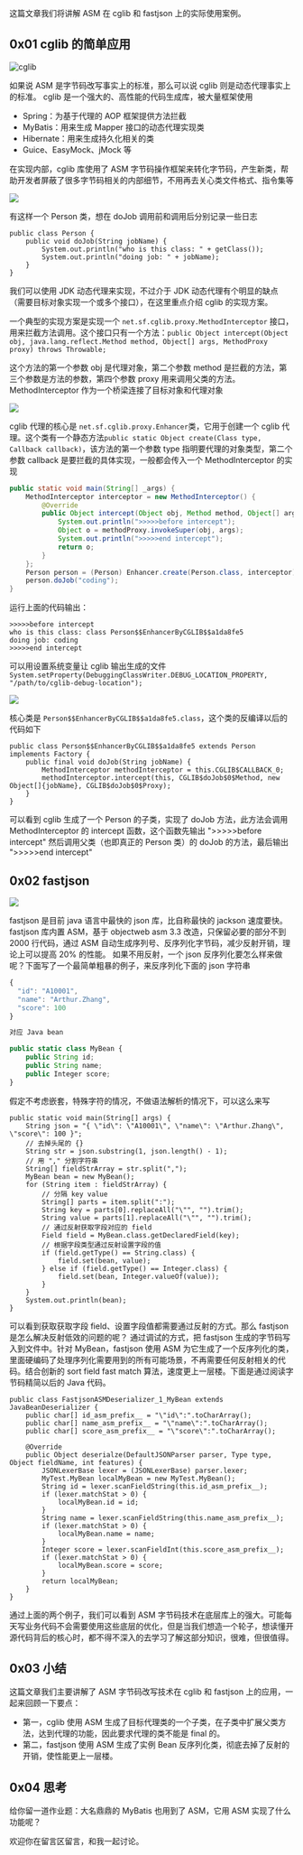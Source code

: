 这篇文章我们将讲解 ASM 在 cglib 和 fastjson 上的实际使用案例。

## 0x01 cglib 的简单应用
![cglib](https://user-gold-cdn.xitu.io/2019/1/12/1683daa9f8da453f?w=959&h=259&f=png&s=72339)

如果说 ASM 是字节码改写事实上的标准，那么可以说 cglib 则是动态代理事实上的标准。
cglib 是一个强大的、高性能的代码生成库，被大量框架使用
- Spring：为基于代理的 AOP 框架提供方法拦截
- MyBatis：用来生成 Mapper 接口的动态代理实现类
- Hibernate：用来生成持久化相关的类
- Guice、EasyMock、jMock 等

在实现内部，cglib 库使用了 ASM 字节码操作框架来转化字节码，产生新类，帮助开发者屏蔽了很多字节码相关的内部细节，不用再去关心类文件格式、指令集等

![](https://user-gold-cdn.xitu.io/2019/1/12/1683daa9fa8d43b3?w=607&h=388&f=jpeg&s=36293)


有这样一个 Person 类，想在 doJob 调用前和调用后分别记录一些日志
```
public class Person {
    public void doJob(String jobName) {
        System.out.println("who is this class: " + getClass());
        System.out.println("doing job: " + jobName);
    }
}
```

我们可以使用 JDK 动态代理来实现，不过介于 JDK 动态代理有个明显的缺点（需要目标对象实现一个或多个接口），在这里重点介绍 cglib 的实现方案。

一个典型的实现方案是实现一个 `net.sf.cglib.proxy.MethodInterceptor` 接口，用来拦截方法调用。这个接口只有一个方法：`public Object intercept(Object obj, java.lang.reflect.Method method, Object[] args,
                               MethodProxy proxy) throws Throwable;`

这个方法的第一个参数 obj 是代理对象，第二个参数 method 是拦截的方法，第三个参数是方法的参数，第四个参数 proxy 用来调用父类的方法。MethodInterceptor 作为一个桥梁连接了目标对象和代理对象

![](https://user-gold-cdn.xitu.io/2019/1/12/1683daa9fc821335?w=819&h=429&f=jpeg&s=56256)

cglib 代理的核心是 `net.sf.cglib.proxy.Enhancer`类，它用于创建一个 cglib 代理。这个类有一个静态方法`public static Object create(Class type, Callback callback)`，该方法的第一个参数 type 指明要代理的对象类型，第二个参数 callback 是要拦截的具体实现，一般都会传入一个 MethodInterceptor 的实现

```java
public static void main(String[] _args) {
    MethodInterceptor interceptor = new MethodInterceptor() {
        @Override
        public Object intercept(Object obj, Method method, Object[] args, MethodProxy methodProxy) throws Throwable {
            System.out.println(">>>>>before intercept");
            Object o = methodProxy.invokeSuper(obj, args);
            System.out.println(">>>>>end intercept");
            return o;
        }
    };
    Person person = (Person) Enhancer.create(Person.class, interceptor);
    person.doJob("coding");
}
```

运行上面的代码输出：

```
>>>>>before intercept
who is this class: class Person$$EnhancerByCGLIB$$a1da8fe5
doing job: coding
>>>>>end intercept
```

可以用设置系统变量让 cglib 输出生成的文件`System.setProperty(DebuggingClassWriter.DEBUG_LOCATION_PROPERTY, "/path/to/cglib-debug-location");`

![](https://user-gold-cdn.xitu.io/2019/1/12/1683daa9fcafdaaa?w=583&h=85&f=jpeg&s=26211)

核心类是 `Person$$EnhancerByCGLIB$$a1da8fe5.class`，这个类的反编译以后的代码如下

```
public class Person$$EnhancerByCGLIB$$a1da8fe5 extends Person implements Factory {
    public final void doJob(String jobName) {
        MethodInterceptor methodInterceptor = this.CGLIB$CALLBACK_0;
        methodInterceptor.intercept(this, CGLIB$doJob$0$Method, new Object[]{jobName}, CGLIB$doJob$0$Proxy);
    }
}
```
可以看到 cglib 生成了一个 Person 的子类，实现了 doJob 方法，此方法会调用 MethodInterceptor 的 intercept 函数，这个函数先输出 ">>>>>before intercept" 然后调用父类（也即真正的 Person 类）的 doJob 的方法，最后输出 ">>>>>end intercept"

## 0x02 fastjson
![](https://user-gold-cdn.xitu.io/2019/1/12/1683daa9fd3d7337?w=400&h=300&f=jpeg&s=26686)

fastjson 是目前 java 语言中最快的 json 库，比自称最快的 jackson 速度要快。fastjson 库内置 ASM，基于 objectweb asm 3.3 改造，只保留必要的部分不到 2000 行代码，通过 ASM 自动生成序列号、反序列化字节码，减少反射开销，理论上可以提高 20% 的性能。
如果不用反射，一个 json 反序列化要怎么样来做呢？下面写了一个最简单粗暴的例子，来反序列化下面的 json 字符串

```javascript
{
  "id": "A10001",
  "name": "Arthur.Zhang",
  "score": 100
}

对应 Java bean

public static class MyBean {
    public String id;
    public String name;
    public Integer score;
}
```

假定不考虑嵌套，特殊字符的情况，不做语法解析的情况下，可以这么来写

```
public static void main(String[] args) {
    String json = "{ \"id\": \"A10001\", \"name\": \"Arthur.Zhang\", \"score\": 100 }";
    // 去掉头尾的 {}
    String str = json.substring(1, json.length() - 1);
    // 用 "," 分割字符串
    String[] fieldStrArray = str.split(",");
    MyBean bean = new MyBean();
    for (String item : fieldStrArray) {
        // 分隔 key value
        String[] parts = item.split(":");
        String key = parts[0].replaceAll("\"", "").trim();
        String value = parts[1].replaceAll("\"", "").trim();
        // 通过反射获取字段对应的 field
        Field field = MyBean.class.getDeclaredField(key);
        // 根据字段类型通过反射设置字段的值
        if (field.getType() == String.class) {
            field.set(bean, value);
        } else if (field.getType() == Integer.class) {
            field.set(bean, Integer.valueOf(value));
        }
    }
    System.out.println(bean);
}
```
可以看到获取获取字段 field、设置字段值都需要通过反射的方式。那么 fastjson 是怎么解决反射低效的问题的呢？
通过调试的方式，把 fastjson 生成的字节码写入到文件中。针对 MyBean，fastjson 使用 ASM 为它生成了一个反序列化的类，里面硬编码了处理序列化需要用到的所有可能场景，不再需要任何反射相关的代码。结合创新的 sort field fast match 算法，速度更上一层楼。下面是通过阅读字节码精简以后的 Java 代码。
```
public class FastjsonASMDeserializer_1_MyBean extends JavaBeanDeserializer {
    public char[] id_asm_prefix__ = "\"id\":".toCharArray();
    public char[] name_asm_prefix__ = "\"name\":".toCharArray();
    public char[] score_asm_prefix__ = "\"score\":".toCharArray();

    @Override
    public Object deserialze(DefaultJSONParser parser, Type type, Object fieldName, int features) {
        JSONLexerBase lexer = (JSONLexerBase) parser.lexer;
        MyTest.MyBean localMyBean = new MyTest.MyBean();
        String id = lexer.scanFieldString(this.id_asm_prefix__);
        if (lexer.matchStat > 0) {
            localMyBean.id = id;
        }
        String name = lexer.scanFieldString(this.name_asm_prefix__);
        if (lexer.matchStat > 0) {
            localMyBean.name = name;
        }
        Integer score = lexer.scanFieldInt(this.score_asm_prefix__);
        if (lexer.matchStat > 0) {
            localMyBean.score = score;
        }
        return localMyBean;
    }
}
```

通过上面的两个例子，我们可以看到 ASM 字节码技术在底层库上的强大。可能每天写业务代码不会需要使用这些底层的优化，但是当我们想造一个轮子，想读懂开源代码背后的核心时，都不得不深入的去学习了解这部分知识，很难，但很值得。

## 0x03 小结
这篇文章我们主要讲解了 ASM 字节码改写技术在 cglib 和 fastjson 上的应用，一起来回顾一下要点：
* 第一，cglib 使用 ASM 生成了目标代理类的一个子类，在子类中扩展父类方法，达到代理的功能，因此要求代理的类不能是 final 的。
* 第二，fastjson 使用 ASM 生成了实例 Bean 反序列化类，彻底去掉了反射的开销，使性能更上一层楼。
## 0x04 思考
给你留一道作业题：大名鼎鼎的 MyBatis 也用到了 ASM，它用 ASM 实现了什么功能呢？

欢迎你在留言区留言，和我一起讨论。
